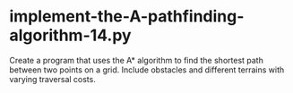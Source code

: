 # implement-the-A-pathfinding-algorithm-14.py
 Create a program that uses the A* algorithm to find the shortest path between two points on a grid. Include obstacles and different terrains with varying traversal costs.

